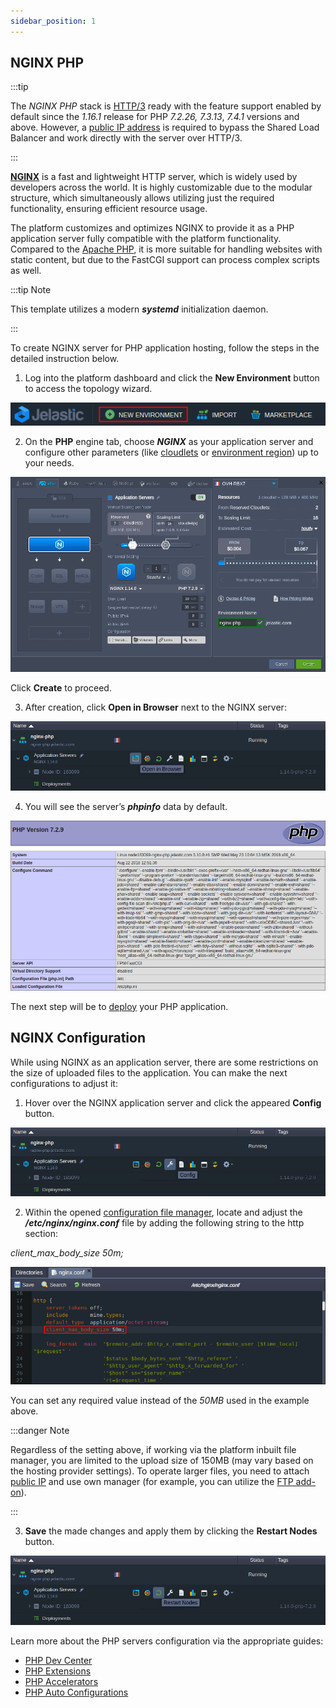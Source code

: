 ```yaml
---
sidebar_position: 1
---
```


## NGINX PHP

:::tip

The _NGINX PHP_ stack is [HTTP/3](https://cloudmydc.com/) ready with the feature support enabled by default since the _1.16.1_ release for PHP _7.2.26, 7.3.13_, _7.4.1_ versions and above. However, a [public IP address](https://cloudmydc.com/) is required to bypass the Shared Load Balancer and work directly with the server over HTTP/3.

:::

[**NGINX**](https://cloudmydc.com/) is a fast and lightweight HTTP server, which is widely used by developers across the world. It is highly customizable due to the modular structure, which simultaneously allows utilizing just the required functionality, ensuring efficient resource usage.

The platform customizes and optimizes NGINX to provide it as a PHP application server fully compatible with the platform functionality. Compared to the [Apache PHP](https://cloudmydc.com/), it is more suitable for handling websites with static content, but due to the FastCGI support can process complex scripts as well.

:::tip Note

This template utilizes a modern **_systemd_** initialization daemon.

:::

To create NGINX server for PHP application hosting, follow the steps in the detailed instruction below.

1. Log into the platform dashboard and click the **New Environment** button to access the topology wizard.

<div style={{
    display:'flex',
    justifyContent: 'center',
    margin: '0 0 1rem 0'
}}>

![Locale Dropdown](./img/NGINXPHP/01-create-new-environment-button.png)

</div>

2. On the **PHP** engine tab, choose **_NGINX_** as your application server and configure other parameters (like [cloudlets](https://cloudmydc.com/) or [environment region](https://cloudmydc.com/)) up to your needs.

<div style={{
    display:'flex',
    justifyContent: 'center',
    margin: '0 0 1rem 0'
}}>

![Locale Dropdown](./img/NGINXPHP/02-nginx-php-topology-wizard.png)

</div>

Click **Create** to proceed.

3. After creation, click **Open in Browser** next to the NGINX server:

<div style={{
    display:'flex',
    justifyContent: 'center',
    margin: '0 0 1rem 0'
}}>

![Locale Dropdown](./img/NGINXPHP/03-nginx-php-open-in-browser.png)

</div>

4. You will see the server’s **_phpinfo_** data by default.

<div style={{
    display:'flex',
    justifyContent: 'center',
    margin: '0 0 1rem 0'
}}>

![Locale Dropdown](./img/NGINXPHP/04--nginx-phpinfo-start-page.png)

</div>

The next step will be to [deploy](https://cloudmydc.com/) your PHP application.

## NGINX Configuration

While using NGINX as an application server, there are some restrictions on the size of uploaded files to the application. You can make the next configurations to adjust it:

1. Hover over the NGINX application server and click the appeared **Config** button.

<div style={{
    display:'flex',
    justifyContent: 'center',
    margin: '0 0 1rem 0'
}}>

![Locale Dropdown](./img/NGINXPHP/05-nginx-php-config-button.png)

</div>

2. Within the opened [configuration file manager](http://localhost:3000/docs/ApplicationSetting/Configuration%20File%20Manager), locate and adjust the **_/etc/nginx/nginx.conf_** file by adding the following string to the http section:

_client_max_body_size 50m;_

<div style={{
    display:'flex',
    justifyContent: 'center',
    margin: '0 0 1rem 0'
}}>

![Locale Dropdown](./img/NGINXPHP/06-adjust-nginx-conf-file.png)

</div>

You can set any required value instead of the _50MB_ used in the example above.

:::danger Note

Regardless of the setting above, if working via the platform inbuilt file manager, you are limited to the upload size of 150MB (may vary based on the hosting provider settings). To operate larger files, you need to attach [public IP](http://localhost:3000/docs/ApplicationSetting/External%20Access%20To%20Applications/Public%20IP) and use own manager (for example, you can utilize the [FTP add-on](https://cloudmydc.com/)).

:::

3. **Save** the made changes and apply them by clicking the **Restart Nodes** button.

<div style={{
    display:'flex',
    justifyContent: 'center',
    margin: '0 0 1rem 0'
}}>

![Locale Dropdown](./img/NGINXPHP/07-nginx-php-restart-nodes.png)

</div>

Learn more about the PHP servers configuration via the appropriate guides:

- [PHP Dev Center](https://cloudmydc.com/)
- [PHP Extensions](https://cloudmydc.com/)
- [PHP Accelerators](https://cloudmydc.com/)
- [PHP Auto Configurations](https://cloudmydc.com/)
